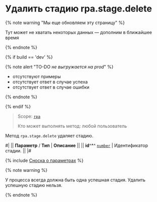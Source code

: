 # Удалить стадию rpa.stage.delete

{% note warning "Мы еще обновляем эту страницу" %}

Тут может не хватать некоторых данных — дополним в ближайшее время

{% endnote %}

{% if build == 'dev' %}

{% note alert "TO-DO _не выгружается на prod_" %}

- отсутствуют примеры
- отсутствует ответ в случае успеха
- отсутствует ответ в случае ошибки

{% endnote %}

{% endif %}

> Scope: [`rpa`](../../../scopes/permissions.md)
>
> Кто может выполнять метод: любой пользователь

Метод `rpa.stage.delete` удаляет стадию.

#|
|| **Параметр** / **Тип** | **Описание** ||
|| **id**^*^ 
[`number`](../../../data-types.md) | Идентификатор стадии. ||
|#

{% include [Сноска о параметрах](../../../../_includes/required.md) %}

{% note warning %}

У процесса всегда должна быть одна успешная стадия. Удалить успешную стадию нельзя.

{% endnote %}